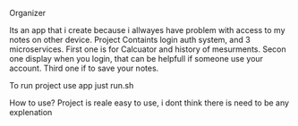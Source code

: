 Organizer

Its an app that i create because i allwayes have problem with access to my notes on other device.
Project Containts login auth system, and 3 microservices. First one is for Calcuator and history of mesurments.
Secon one display when you login, that can be helpfull if someone use your account.
Third one if to save your notes.

To run project use app just run.sh

How to use? Project is reale easy to use, i dont think there is need to be any explenation 
